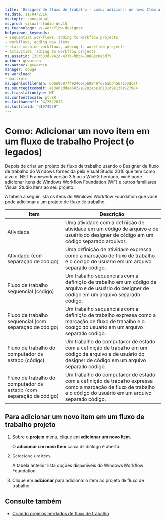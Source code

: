 ```yaml
---
title: 'Designer de fluxo de trabalho - como: adicionar um novo Item a um projeto de fluxo de trabalho (legados)'
ms.date: 11/04/2016
ms.topic: conceptual
ms.prod: visual-studio-dev15
ms.technology: vs-workflow-designer
helpviewer_keywords:
- sequential workflows, adding to workflow projects
- workflows, adding new items
- state machine workflows, adding to workflow projects
- activities, adding to workflow projects
ms.assetid: 130cd83d-942d-437b-bbb5-8088ec0a6d79
author: gewarren
ms.author: gewarren
manager: douge
ms.workload:
- multiple
ms.openlocfilehash: 6d6e9607f4924057568849fd7eabd4567130dc2f
ms.sourcegitcommit: e13e61ddea6032a8282abe16131d9e136a927984
ms.translationtype: MT
ms.contentlocale: pt-BR
ms.lasthandoff: 04/26/2018
ms.locfileid: "31974229"
---
```

# <a name="how-to-add-a-new-item-to-a-workflow-project-legacy"></a>Como: Adicionar um novo item em um fluxo de trabalho Project (o legados)

Depois de criar um projeto de fluxo de trabalho usando o Designer de fluxo de trabalho do Windows fornecida pelo Visual Studio 2010 que tem como alvo o .NET Framework versão 3.5 ou o WinFX herdado, você pode adicionar itens do Windows Workflow Foundation (WF) e outros familiares Visual Studio itens ao seu projeto.

A tabela a seguir lista os itens do Windows Workflow Foundation que você pode adicionar a um projeto de fluxo de trabalho.

|Item|Descrição|
|----------|-----------------|
|Atividade|Uma atividade com a definição de atividade em um código de arquivo e de usuário do designer de código em um código separado arquivos.|
|Atividade (com separação de código)|Uma definição de atividade expressa como a marcação de fluxo de trabalho e o código do usuário em um arquivo separado código.|
|Fluxo de trabalho sequencial (código)|Um trabalho sequenciais com a definição de trabalho em um código de arquivo e de usuário do designer de código em um arquivo separado código.|
|Fluxo de trabalho sequencial (com separação de código)|Um trabalho sequenciais com a definição de trabalho expressa como a marcação de fluxo de trabalho e o código do usuário em um arquivo separado código.|
|Fluxo de trabalho do computador de estado (código)|Um trabalho do computador de estado com a definição de trabalho em um código de arquivo e de usuário do designer de código em um arquivo separado código.|
|Fluxo de trabalho do computador de estado (com separação de código)|Um trabalho do computador de estado com a definição de trabalho expressa como a marcação de fluxo de trabalho e o código do usuário em um arquivo separado código.|

## <a name="to-add-a-new-item-to-a-workflow-project"></a>Para adicionar um novo item em um fluxo de trabalho projeto

1.  Sobre o **projeto** menu, clique em **adicionar um novo Item**.

     O **adicionar um novo Item** caixa de diálogo é aberta.

2.  Selecione um item.

     A tabela anterior lista opções disponíveis do Windows Workflow Foundation.

3.  Clique em **adicionar** para adicionar o item ao projeto de fluxo de trabalho.

## <a name="see-also"></a>Consulte também

- [Criando projetos herdados de fluxo de trabalho](../workflow-designer/creating-legacy-workflow-projects.md)